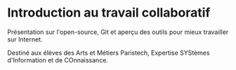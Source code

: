 Introduction au travail collaboratif
==================

Présentation sur l'open-source, Git et aperçu des outils pour mieux travailler sur Internet.

Destiné aux élèves des Arts et Métiers Paristech,
Expertise SYStèmes d'Information et de COnnaissance.
